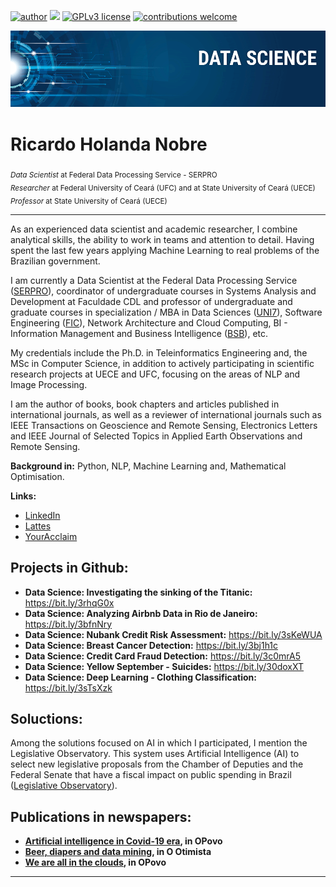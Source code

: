 [![author](https://img.shields.io/badge/author-rhnobre-red.svg)](https://www.linkedin.com/in/rhnobre) [![](https://img.shields.io/badge/python-3.7+-blue.svg)](https://www.python.org/downloads/release/python-365/) [![GPLv3 license](https://img.shields.io/badge/License-GPLv3-blue.svg)](http://perso.crans.org/besson/LICENSE.html) [![contributions welcome](https://img.shields.io/badge/contributions-welcome-brightgreen.svg?style=flat)](https://github.com/rhnobre/portfolio/issues)

<p align="center">
  <img src="banner.png" >
</p>

# Ricardo Holanda Nobre

<sub>*Data Scientist* at Federal Data Processing Service - SERPRO</sub><br/>
<sub>*Researcher* at Federal University of Ceará (UFC) and at State University of Ceará (UECE)</sub> <br/>
<sub>*Professor* at State University of Ceará (UECE)</sub>

---
As an experienced data scientist and academic researcher, I combine analytical skills, the ability to work in teams and attention to detail. Having spent the last few years applying Machine Learning to real problems of the Brazilian government.

I am currently a Data Scientist at the Federal Data Processing Service ([SERPRO](https://serpro.gov.br/)), coordinator of undergraduate courses in Systems Analysis and Development at Faculdade CDL and professor of undergraduate and graduate courses in specialization / MBA in Data Sciences ([UNI7](https://www.uni7.edu.br/)), Software Engineering ([FIC](https://estacio.br/)), Network Architecture and Cloud Computing, BI - Information Management and Business Intelligence ([BSB](https://bsbr.com.br/)), etc.

My credentials include the Ph.D. in Teleinformatics Engineering and, the MSc in Computer Science, in addition to actively participating in scientific research projects at UECE and UFC, focusing on the areas of NLP and Image Processing.

I am the author of books, book chapters and articles published in international journals, as well as a reviewer of international journals such as IEEE Transactions on Geoscience and Remote Sensing, Electronics Letters and IEEE Journal of Selected Topics in Applied Earth Observations and Remote Sensing.

**Background in:** Python, NLP, Machine Learning and, Mathematical Optimisation.

**Links:**
* [LinkedIn](https://www.linkedin.com/in/rhnobre)
* [Lattes](http://lattes.cnpq.br/1723134991744757)
* [YourAcclaim](https://www.youracclaim.com/users/ricardo-holanda-nobre/badges)


## Projects in Github:

* **Data Science: Investigating the sinking of the Titanic:** https://bit.ly/3rhqG0x
* **Data Science: Analyzing Airbnb Data in Rio de Janeiro:** https://bit.ly/3bfnNry
* **Data Science: Nubank Credit Risk Assessment:** https://bit.ly/3sKeWUA
* **Data Science: Breast Cancer Detection:** https://bit.ly/3bj1h1c
* **Data Science: Credit Card Fraud Detection:** https://bit.ly/3c0mrA5 
* **Data Science: Yellow September - Suicides:** https://bit.ly/30doxXT
* **Data Science: Deep Learning - Clothing Classification:** https://bit.ly/3sTsXzk

## Soluctions:

Among the solutions focused on AI in which I participated, I mention the Legislative Observatory. This system uses Artificial Intelligence (AI) to select new legislative proposals from the Chamber of Deputies and the Federal Senate that have a fiscal impact on public spending in Brazil ([Legislative Observatory](https://www.serpro.gov.br/menu/noticias/noticias-2020/inteligencia-tesouro-proposicoes-gastos-publicos)).

## Publications in newspapers:

* **[Artificial intelligence in Covid-19 era](https://mais.opovo.com.br/jornal/opiniao/2020/05/24/ricardo-holanda--inteligencia-artificial-em-epoca-de-covid-19.html), in OPovo**
* **[Beer, diapers and data mining](https://ootimista.com.br/opiniao/cerveja-fralda-e-a-mineracao-de-dados/), in O Otimista**
* **[We are all in the clouds](https://mais.opovo.com.br/jornal/opiniao/2021/01/24/ricardo-holanda--estamos-todos-nas-nuvens.html), in OPovo**

---





